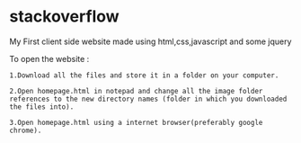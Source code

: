 # stackoverflow
My First client side website made using html,css,javascript and some jquery

To open the website :

    1.Download all the files and store it in a folder on your computer.

    2.Open homepage.html in notepad and change all the image folder references to the new directory names (folder in which you downloaded the files into).

    3.Open homepage.html using a internet browser(preferably google chrome).
